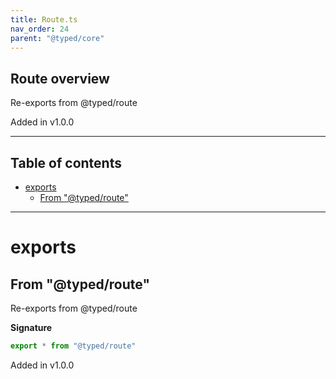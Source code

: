```yaml
---
title: Route.ts
nav_order: 24
parent: "@typed/core"
---
```


## Route overview

Re-exports from @typed/route

Added in v1.0.0

---

<h2 class="text-delta">Table of contents</h2>

- [exports](#exports)
  - [From "@typed/route"](#from-typedroute)

---

# exports

## From "@typed/route"

Re-exports from @typed/route

**Signature**

```ts
export * from "@typed/route"
```

Added in v1.0.0
